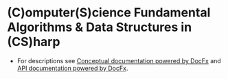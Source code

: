 # (C)omputer(S)cience Fundamental Algorithms & Data Structures in (CS)harp
- For descriptions see [Conceptual documentation powered by DocFx](https://pijei.github.io/CSFundamentalAlgorithms/articles/intro.html) and [API documentation powered by DocFx](https://pijei.github.io/CSFundamentalAlgorithms/api/index.html).


